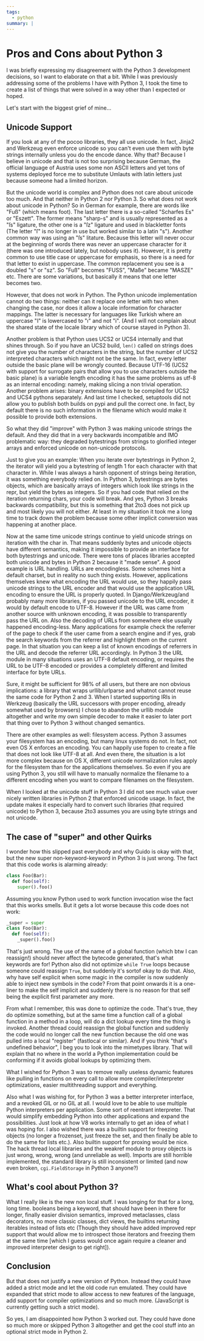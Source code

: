 ```yaml
---
tags:
  - python
summary: |
---
```


# Pros and Cons about Python 3

I was briefly expressing my disagreement with the Python 3 development
decisions, so I want to elaborate on that a bit. While I was previously
addressing some of the problems I have with Python 3, I took the time to
create a list of things that were solved in a way other than I expected
or hoped.

Let's start with the biggest grief of mine...

## Unicode Support

If you look at any of the pocoo libraries, they all use unicode. In
fact, Jinja2 and Werkzeug even enforce unicode so you can't even use
them with byte strings internally unless you do the encode dance. Why
that? Because I believe in unicode and that is not too surprising
because German, the official language of Austria uses some non ASCII
letters and yet tons of systems deployed force me to substitute Umlauts
with latin letters just because someone had a limited horizon.

But the unicode world is complex and Python does not care about unicode
too much. And that neither in Python 2 nor Python 3. So what does not
work about unicode in Python? So in German for example, there are words
like "Fuß" (which means foot). The last letter there is a so-called
"Scharfes Es" or "Eszett". The former means "sharp-s" and is usually
represented as a "ſs" ligature, the other one is a "ſz" ligature and
used in blackletter fonts (The letter "ſ" is no longer in use but worked
similar to a latin "s"). Another common way was using an "ſs" litature.
Because this letter will never occur at the beginning of words there was
never an uppercase character for it (there was one introduced lately,
but nobody uses it). However, it is pretty common to use title case or
uppercase for emphasis, so there is a need for that letter to exist in
uppercase. The common replacement you see is a doubled "s" or "sz". So
"Fuß" becomes "FUSS", "Maße" became "MASZE" etc. There are some
variations, but basically it means that one letter becomes two.

However, that does not work in Python. The Python unicode implementation
cannot do two things: neither can it replace one letter with two when
changing the case, nor does it allow a locale information for character
mappings. The latter is necessary for languages like Turkish where an
uppercase "I" is lowercased to "ı" and not "i". (And I will not complain
about the shared state of the locale library which of course stayed in
Python 3).

Another problem is that Python uses UCS2 or UCS4 internally and that
shines through. So if you have an UCS2 build, `len()` called on strings
does not give you the number of characters in the string, but the number
of UCS2 interpreted characters which might not be the same. In fact,
every letter outside the basic plane will be wrongly counted. Because
UTF-16 (UCS2 with support for surrogate pairs that allow you to use
characters outside the basic plane) is a variable length encoding it has
the same problems as utf-8 as an internal encoding: namely, making
slicing a non trivial operation. Another problem arises: binary
extensions have to be compiled for UCS2 and UCS4 pythons separately. And
last time I checked, setuptools did not allow you to publish both builds
on pypi and pull the correct one. In fact, by default there is no such
information in the filename which would make it possible to provide both
extensions.

So what they did "improve" with Python 3 was making unicode strings the
default. And they did that in a very backwards incompatible and IMO
problematic way: they degraded bytestrings from strings to glorified
integer arrays and enforced unicode on non-unicode protocols.

Just to give you an example: When you iterate over bytestrings in Python
2, the iterator will yield you a bytestring of length 1 for each
character with that character in. While I was always a harsh opponent of
strings being iteration, it was something everybody relied on. In Python
3, bytestrings are bytes objects, which are basically arrays of integers
which look like strings in the repr, but yield the bytes as integers. So
if you had code that relied on the iteration returning chars, your code
will break. And yes, Python 3 breaks backwards compatibility, but this
is something that 2to3 does not pick up and most likely you will not
either. At least in my situation it took me a long time to track down
the problem because some other implicit conversion was happening at
another place.

Now at the same time unicode strings continue to yield unicode strings
on iteration with the char in. That means suddenly bytes and unicode
objects have different semantics, making it impossible to provide an
interface for both bytestrings and unicode. There were tons of places
libraries accepted both unicode and bytes in Python 2 because it "made
sense". A good example is URL handling. URLs are encodingless. Some
schemes hint a default charset, but in reality no such thing exists.
However, applications themselves knew what encoding the URL would use,
so they happily pass unicode strings to the URL encoder and that would
use the application URL encoding to ensure the URL is properly quoted.
In Django/Werkzeug/and probably many more libraries, if you passed
unicode to the URL encoder, it would by default encode to UTF-8. However
if the URL was came from another source with unknown encoding, it was
possible to transparently pass the URL on. Also the decoding of URLs
from somewhere else usually happened encoding-less. Many applications
for example check the referrer of the page to check if the user came
from a search engine and if yes, grab the search keywords from the
referrer and highlight them on the current page. In that situation you
can keep a list of known encodings of referrers in the URL and decode
the referrer URL accordingly. In Python 3 the URL module in many
situations uses an UTF-8 default encoding, or requires the URL to be
UTF-8 encoded or provides a completely different and limited interface
for byte URLs.

Sure, it might be sufficient for 98% of all users, but there are non
obvious implications: a library that wraps urllib/urlparse and whatnot
cannot reuse the same code for Python 2 and 3. When I started supporting
IRIs in Werkzeug (basically the URL successors with proper encoding,
already somewhat used by browsers) I chose to abandon the urllib module
altogether and write my own simple decoder to make it easier to later
port that thing over to Python 3 without changed semantics.

There are other examples as well: filesystem access. Python 3 assumes
your filesystem has an encoding, but many linux systems do not. In fact,
not even OS X enforces an encoding. You can happily use fopen to create
a file that does not look like UTF-8 at all. And even there, the
situation is a lot more complex because on OS X, different unicode
normalization rules apply for the filesystem than for the applications
themselves. So even if you are using Python 3, you still will have to
manually normalize the filename to a different encoding when you want to
compare filenames on the filesystem.

When I looked at the unicode stuff in Python 3 I did not see much value
over nicely written libraries in Python 2 that enforced unicode usage.
In fact, the update makes it especially hard to convert such libraries
(that required unicode) to Python 3, because 2to3 assumes you are using
byte strings and not unicode.

## The case of "super" and other Quirks

I wonder how this slipped past everybody and why Guido is okay with
that, but the new super non-keyword-keyword in Python 3 is just wrong.
The fact that this code works is alarming already:

```python
class Foo(Bar):
  def foo(self):
    super().foo()
```

Assuming you know Python used to work function invocation wise the fact
that this works smells.  But it gets a lot worse because this code does
not work:

```python
_super = super
class Foo(Bar):
  def foo(self):
    _super().foo()
```

That's just wrong. The use of the name of a global function (which btw I
can reassign!) should never affect the bytecode generated, that's what
keywords are for! Python also did not optimize `while True` loops
because someone could reassign `True`, but suddenly it's sortof okay to
do that. Also, why have self explicit when some magic in the compiler is
now suddenly able to inject new symbols in the code? From that point
onwards it is a one-liner to make the self implicit and suddenly there
is no reason for that self being the explicit first parameter any more.

From what I remember, this was done to optimize the code. That's true,
they do optimize something, but at the same time a function call of a
global function in a method in a loop, will do a dict lookup every time
the thing is invoked. Another thread could reassign the global function
and suddenly the code would no longer call the new function because the
old one was pulled into a local "register" (fastlocal or similar). And
if you think "that's undefined behavior", I beg you to look into the
mimetypes library. That will explain that no where in the world a Python
implementation could be conforming if it avoids global lookups by
optimizing them.

What I wished for Python 3 was to remove really useless dynamic features
like pulling in functions on every call to allow more
compiler/interpreter optimizations, easier multithreading support and
everything.

Also what I was wishing for, for Python 3 was a better interpreter
interface, and a revoked GIL or no GIL at all. I would love to be able
to use multiple Python interpreters per application. Some sort of
reentrant interpreter. That would simplify embedding Python into other
applications and expand the possibilities. Just look at how V8 works
internally to get an idea of what I was hoping for. I also wished there
was a builtin support for freezing objects (no longer a frozenset, just
freeze the set, and then finally be able to do the same for lists etc.).
Also builtin support for proxing would be nice. The hack thread local
libraries and the weakref module to proxy objects is just wrong, wrong,
wrong (and unreliable as well). Imports are still horrible implemented,
the standard library is still inconsistent or limited (and now even
broken, `cgi.FieldStorage` in Python 3 anyone?)

## What's cool about Python 3?

What I really like is the new non local stuff. I was longing for that
for a long, long time. booleans being a keyword, that should have been
in there for longer, finally easier division semantics, improved
metaclasses, class decorators, no more classic classes, dict views, the
builtins returning iterables instead of lists etc (Though they should
have added improved repr support that would allow me to introspect those
iterators and freezing them at the same time [which I guess would once
again require a cleaner and improved interpreter design to get right]).

## Conclusion

But that does not justify a new version of Python. Instead they could
have added a strict mode and let the old code run emulated. They could
have expanded that strict mode to allow access to new features of the
language, add support for compiler optimizations and so much more.
(JavaScript is currently getting such a strict mode).

So yes, I am disappointed how Python 3 worked out. They could have done
so much more or skipped Python 3 altogether and get the cool stuff into
an optional strict mode in Python 2.

